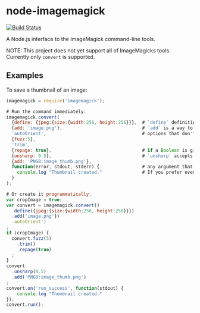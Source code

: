 # node-imagemagick

[![Build Status](https://travis-ci.org/Cybolic/node-imagemagick.png?branch=master)](https://travis-ci.org/Cybolic/node-imagemagick)

A Node.js interface to the ImageMagick command-line tools.

NOTE: This project does not yet support all of ImageMagicks tools. Currently only `convert` is supported.

## Examples

To save a thumbnail of an image:
```javascript
imagemagick = require('imagemagick');

# Run the command immediately:
imagemagick.convert(
  {define: {jpeg:{size:{width:256, height:256}}},  # `define` definitions are serialised and `geometry` values are parsed.
  {add: 'image.png'},                              # `add` is a way to add custom arguments, in this case the filename.
  'autoOrient',                                    # options that don't require arguments can be given as a string or object (e.g. `{autoOrient: null}`).
  {fuzz:5},
  'trim',
  {repage: true},                                  # if a Boolean is given as the only argument, then the option functions as a reset (e.g. '+repage').
  {unsharp: 0.5},                                  # `unsharp` accepts either a sigma value or an object as an argument (e.g. `{unsharp: {sigma:6, gain:0.5, threshold:0}}`).
  {add: 'PNG8:image_thumb.png'},
  function(error, stdout, stderr) {                # any argument that is a Function will be used as the callback.
    console.log "Thumbnail created."               # If you prefer events, 'run_error' or 'run_success' will be emitted if not callback function is given.
  }
);

# Or create it programmatically:
var cropImage = true;
var convert = imagemagick.convert()
  .define({jpeg:{size:{width:256, height:256}}})
  .add('image.png'})
  .autoOrient')
;
if (cropImage) {
  convert.fuzz(5)
    .trim()
    .repage(true)
  ;
}
convert
  .unsharp(0.5)
  .add('PNG8:image_thumb.png')
;
convert.on('run_success', function(stdout) {
    console.log "Thumbnail created."
});
convert.run();
```

